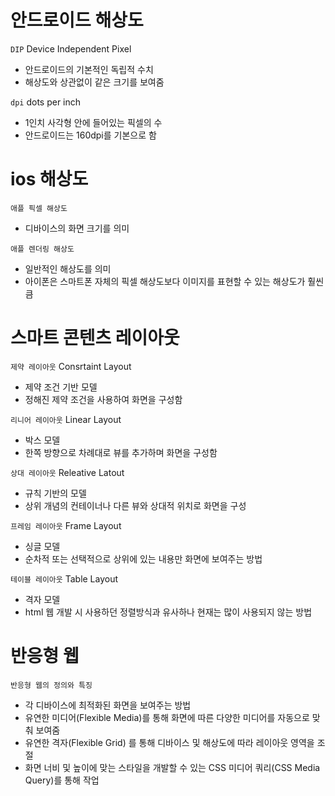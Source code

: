 # 안드로이드 해상도

`DIP` Device Independent Pixel

- 안드로이드의 기본적인 독립적 수치
- 해상도와 상관없이 같은 크기를 보여줌

`dpi` dots per inch

- 1인치 사각형 안에 들어있는 픽셀의 수
- 안드로이드는 160dpi를 기본으로 함





# ios 해상도

`애플 픽셀 해상도`

- 디바이스의 화면 크기를 의미

`애플 렌더링 해상도`

- 일반적인 해상도를 의미
- 아이폰은 스마트폰 자체의 픽셀 해상도보다 이미지를 표현할 수 있는 해상도가 훨씬 큼



# 스마트 콘텐츠 레이아웃

`제약 레이아웃` Consrtaint Layout

- 제약 조건 기반 모델
- 정해진 제약 조건을 사용하여 화면을 구성함

`리니어 레이아웃` Linear Layout

- 박스 모델
- 한쪽 방향으로 차례대로 뷰를 추가하며 화면을 구성함

`상대 레이아웃` Releative Latout

- 규칙 기반의 모델
- 상위 개념의 컨테이너나 다른 뷰와 상대적 위치로 화면을 구성

`프레임 레이아웃` Frame Layout

- 싱글 모델
- 순차적 또는 선택적으로 상위에 있는 내용만 화면에 보여주는 방법

`테이블 레이아웃` Table Layout

- 격자 모델
- html 웹 개발 시 사용하던 정렬방식과 유사하나 현재는 많이 사용되지 않는 방법



# 반응형 웹

`반응형 웹의 정의와 특징`

- 각 디바이스에 최적화된 화면을 보여주는 방법
- 유연한 미디어(Flexible Media)를 통해 화면에 따른 다양한 미디어를 자동으로 맞춰 보여줌
- 유연한 격자(Flexible Grid) 를 통해 디바이스 및 해상도에 따라 레이아웃 영역을 조절
- 화면 너비 및 높이에 맞는 스타일을 개발할 수 있는 CSS 미디어 쿼리(CSS Media Query)를 통해 작업

